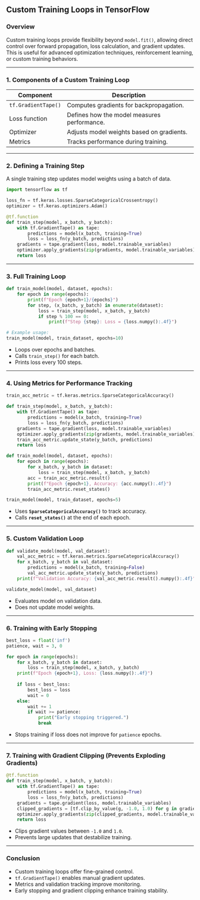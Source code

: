 ## **Custom Training Loops in TensorFlow**  

### **Overview**  
Custom training loops provide flexibility beyond `model.fit()`, allowing direct control over forward propagation, loss calculation, and gradient updates. This is useful for advanced optimization techniques, reinforcement learning, or custom training behaviors.

---

### **1. Components of a Custom Training Loop**  
| **Component** | **Description** |
|-------------|---------------|
| `tf.GradientTape()` | Computes gradients for backpropagation. |
| Loss function | Defines how the model measures performance. |
| Optimizer | Adjusts model weights based on gradients. |
| Metrics | Tracks performance during training. |

---

### **2. Defining a Training Step**  
A single training step updates model weights using a batch of data.

```python
import tensorflow as tf

loss_fn = tf.keras.losses.SparseCategoricalCrossentropy()
optimizer = tf.keras.optimizers.Adam()

@tf.function
def train_step(model, x_batch, y_batch):
    with tf.GradientTape() as tape:
        predictions = model(x_batch, training=True)
        loss = loss_fn(y_batch, predictions)
    gradients = tape.gradient(loss, model.trainable_variables)
    optimizer.apply_gradients(zip(gradients, model.trainable_variables))
    return loss
```

---

### **3. Full Training Loop**  
```python
def train_model(model, dataset, epochs):
    for epoch in range(epochs):
        print(f"Epoch {epoch+1}/{epochs}")
        for step, (x_batch, y_batch) in enumerate(dataset):
            loss = train_step(model, x_batch, y_batch)
            if step % 100 == 0:
                print(f"Step {step}: Loss = {loss.numpy():.4f}")

# Example usage:
train_model(model, train_dataset, epochs=10)
```
- Loops over epochs and batches.  
- Calls `train_step()` for each batch.  
- Prints loss every 100 steps.  

---

### **4. Using Metrics for Performance Tracking**  
```python
train_acc_metric = tf.keras.metrics.SparseCategoricalAccuracy()

def train_step(model, x_batch, y_batch):
    with tf.GradientTape() as tape:
        predictions = model(x_batch, training=True)
        loss = loss_fn(y_batch, predictions)
    gradients = tape.gradient(loss, model.trainable_variables)
    optimizer.apply_gradients(zip(gradients, model.trainable_variables))
    train_acc_metric.update_state(y_batch, predictions)
    return loss

def train_model(model, dataset, epochs):
    for epoch in range(epochs):
        for x_batch, y_batch in dataset:
            loss = train_step(model, x_batch, y_batch)
        acc = train_acc_metric.result()
        print(f"Epoch {epoch+1}, Accuracy: {acc.numpy():.4f}")
        train_acc_metric.reset_states()

train_model(model, train_dataset, epochs=5)
```
- Uses **`SparseCategoricalAccuracy()`** to track accuracy.  
- Calls **`reset_states()`** at the end of each epoch.  

---

### **5. Custom Validation Loop**  
```python
def validate_model(model, val_dataset):
    val_acc_metric = tf.keras.metrics.SparseCategoricalAccuracy()
    for x_batch, y_batch in val_dataset:
        predictions = model(x_batch, training=False)
        val_acc_metric.update_state(y_batch, predictions)
    print(f"Validation Accuracy: {val_acc_metric.result().numpy():.4f}")

validate_model(model, val_dataset)
```
- Evaluates model on validation data.  
- Does not update model weights.  

---

### **6. Training with Early Stopping**  
```python
best_loss = float('inf')
patience, wait = 3, 0

for epoch in range(epochs):
    for x_batch, y_batch in dataset:
        loss = train_step(model, x_batch, y_batch)
    print(f"Epoch {epoch+1}, Loss: {loss.numpy():.4f}")
    
    if loss < best_loss:
        best_loss = loss
        wait = 0
    else:
        wait += 1
        if wait >= patience:
            print("Early stopping triggered.")
            break
```
- Stops training if loss does not improve for `patience` epochs.  

---

### **7. Training with Gradient Clipping (Prevents Exploding Gradients)**  
```python
@tf.function
def train_step(model, x_batch, y_batch):
    with tf.GradientTape() as tape:
        predictions = model(x_batch, training=True)
        loss = loss_fn(y_batch, predictions)
    gradients = tape.gradient(loss, model.trainable_variables)
    clipped_gradients = [tf.clip_by_value(g, -1.0, 1.0) for g in gradients]
    optimizer.apply_gradients(zip(clipped_gradients, model.trainable_variables))
    return loss
```
- Clips gradient values between `-1.0` and `1.0`.  
- Prevents large updates that destabilize training.  

---

### **Conclusion**  
- Custom training loops offer fine-grained control.  
- `tf.GradientTape()` enables manual gradient updates.  
- Metrics and validation tracking improve monitoring.  
- Early stopping and gradient clipping enhance training stability.